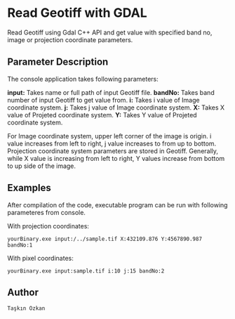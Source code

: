 # Read Geotiff with GDAL
Read Geotiff using Gdal C++ API and get value with specified band no, image or projection coordinate parameters.

## **Parameter Description**  
The console application takes following parameters:	

**input:** Takes name or full path of input Geotiff file.
**bandNo:** Takes band number of input Geotiff to get value from.
**i:** Takes i value of Image coordinate system.
**j:** Takes j value of Image coordinate system.
**X:** Takes X value of Projeted coordinate system.
**Y:** Takes Y value of Projeted coordinate system.
		
For Image coordinate system, upper left corner of the image is origin. i value increases from left to right, j value increases to from up to bottom. Projection coordinate system parameters are stored in Geotiff. Generally, while X value is increasing from left to right, Y values increase from bottom to up side of the image.
		
## **Examples**
After compilation of the code, executable program can be run with following parameteres from console.

With projection coordinates:

	yourBinary.exe input:/../sample.tif X:432109.876 Y:4567890.987 bandNo:1

With pixel coordinates:

	yourBinary.exe input:sample.tif i:10 j:15 bandNo:2

## **Author**  
	Taşkın Özkan
